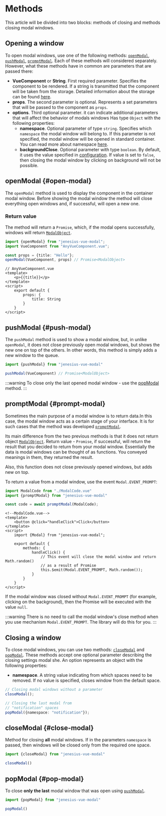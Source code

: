 # Methods

This article will be divided into two blocks: methods of closing and
methods closing modal windows.

## Opening a window

To open modal windows, use one of the following methods:
[`openModal`](#open-modal), [`pushModal`](#push-modal),
[`promptModal`](#prompt-modal). Each of these methods will
considered separately. However, what these methods have in common are
parameters that are passed there:

- **VueComponent** or **String**. First required parameter.
  Specifies the component to be rendered. If a string is transmitted
  that the component will be taken from the storage. Detailed
  information about the storage can be found [here](store.md).
- **props**. The second parameter is optional. Represents a set
  parameters that will be passed to the component as `props`.
- **options**. Third optional parameter. it can indicate
  additional parameters that will affect the behavior of modals
  windows Has type `Object` with the following properties:
    - **namespace**. Optional parameter of type `string`.
      Specifies which `namespace` the modal window will belong to. If
      this parameter is not specified, the modal window will be opened
      in
      standard container. You can read more about namespace
      [here](namespace.md).
    - **backgroundClose**. Optional parameter with type `boolean`.
      By default, it uses the value specified
      in [configuration](config.md). If
      value is set to `false`, then closing the modal window by
      clicking on
      background will not be possible.

## openModal {#open-modal}

The `openModal` method is used to display the component in the
container
modal window. Before showing the modal window the method will close
everything
open windows and, if successful, will open a new one.

### Return value

The method will return a `Promise`, which, if the modal opens
successfully,
windows will return [`ModalObject`](modal-object.md).

```ts
import {openModal} from "jenesius-vue-modal";
import VueComponent from "AnyVueComponent.vue";

const props = {title: "Hello"};
openModal(VueComponent, props) // Promise<ModalObject>
```

```vue
// AnyVueComponent.vue
<template>
	<p>{{title}}</p>
</template>
<script>
	export default {
		props: {
			title: String
		}
	}
</script>
```

## pushModal {#push-modal}

The `pushModal` method is used to show a modal window, but, in
unlike `openModal`, it does not close previously open modal windows,
but shows the new one on top of the others. In other words, this
method is simply adds a new window to the queue.

```ts
import {pushModal} from "jenesius-vue-modal"

pushModal(VueComponent) // Promise<ModalObject>
```

:::warning
To close only the last opened modal window - use the
[popModal](#pop-modal) method.
:::

## promptModal {#prompt-modal}

Sometimes the main purpose of a modal window is to return data.In this
case, the modal window acts as a certain stage of your interface. It
is for such cases that the method was developed
[`promptModal`](#prompt-modal).

Its main difference from the two previous methods is that it does not
return object [`ModalObject`](modal-object.md). Return value -
`Promise`, if successful, will return the result that you decided to
return from your modal window. Essentially the data is modal windows
can be thought of as functions. You conveyed meanings in them, they
returned the result.

Also, this function does not close previously opened windows, but adds
new on top.

To return a value from a modal window, use the event
`Modal.EVENT_PROMPT`:

```ts
import ModalCode from "./ModalCode.vue"
import {promptModal} from "jenesius-vue-modal"

const code = await promptModal(ModalCode);
```

```vue
<!--ModalCode.vue-->
<template>
	<button @click="handleClick">Click</button>
</template>
<script>
	import {Modal} from "jenesius-vue-modal";

	export default {
		methods: {
			handleClick() {
				// This event will close the modal window and return Math.random()
				// as a result of Promise
				this.$emit(Modal.EVENT_PROMPT, Math.random());
			}
		}
	}
</script>
```

If the modal window was closed without `Modal.EVENT_PROMPT` (for
example, clicking on the background), then the Promise will be
executed with the value `null`.

:::warning
There is no need to call the modal window's close method when you use
mechanism `Modal.EVENT_PROMPT`. The library will do this for you.
:::

## Closing a window

To close modal windows, you can use two methods:
[`closeModal`](#close-modal) and [`popModal`](#pop-modal).
These methods accept one optional parameter describing the closing
settings modal she. An option represents an object with the following
properties:

- **namespace**. A string value indicating from which
  spaces need to be removed. If no value is specified, closes
  window from the default space.

```ts
// Closing modal windows without a parameter
closeModal();

// Closing the last modal from
// "notification" spaces
popModal({namespace: "notification"});
```

## closeModal {#close-modal}

Method for closing **all** modal windows. If in the parameters
`namespace` is passed, then windows will be closed only from the
required one space.

```ts
import {closeModal} from "jenesius-vue-modal"

closeModal()
```

## popModal {#pop-modal}

To close **only the last** modal window that was open using
[`pushModal`](#push_modal).

```ts
import {popModal} from "jenesius-vue-modal"

popModal()
```
